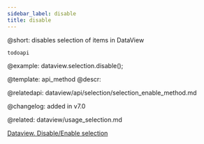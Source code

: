 ```yaml
---
sidebar_label: disable
title: disable
---          
```


@short: disables selection of items in DataView

```todoapi ```

@example:
dataview.selection.disable();

@template: api_method
@descr:

@relatedapi: 
dataview/api/selection/selection_enable_method.md



@changelog:
added in v7.0

@related: dataview/usage_selection.md

[Dataview. Disable/Enable selection](https://snippet.dhtmlx.com/kn42gb50)